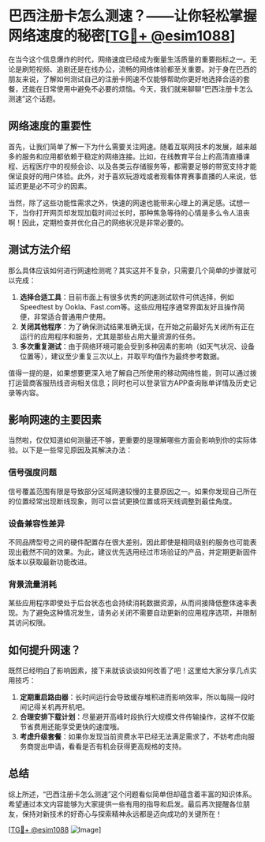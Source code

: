 # 巴西注册卡怎么测速？——让你轻松掌握网络速度的秘密[[TG💪+ @esim1088](https://t.me/s/esim1088)]

在当今这个信息爆炸的时代，网络速度已经成为衡量生活质量的重要指标之一。无论是刷短视频、追剧还是在线办公，流畅的网络体验都至关重要。对于身在巴西的朋友来说，了解如何测试自己的注册卡网速不仅能够帮助你更好地选择合适的套餐，还能在日常使用中避免不必要的烦恼。今天，我们就来聊聊“巴西注册卡怎么测速”这个话题。

## 网络速度的重要性

首先，让我们简单了解一下为什么需要关注网速。随着互联网技术的发展，越来越多的服务和应用都依赖于稳定的网络连接。比如，在线教育平台上的高清直播课程、远程医疗中的视频会诊、以及各类云存储服务等，都需要足够的带宽支持才能保证良好的用户体验。此外，对于喜欢玩游戏或者观看体育赛事直播的人来说，低延迟更是必不可少的因素。

当然，除了这些功能性需求之外，快速的网速也能带来心理上的满足感。试想一下，当你打开网页却发现加载时间过长时，那种焦急等待的心情是多么令人沮丧啊！因此，定期检查并优化自己的网络状况是非常必要的。

## 测试方法介绍

那么具体应该如何进行网速检测呢？其实这并不复杂，只需要几个简单的步骤就可以完成：

1. **选择合适工具**：目前市面上有很多优秀的网速测试软件可供选择，例如Speedtest by Ookla、Fast.com等。这些应用程序通常界面友好且操作简便，非常适合普通用户使用。
2. **关闭其他程序**：为了确保测试结果准确无误，在开始之前最好先关闭所有正在运行的应用程序和服务，尤其是那些占用大量资源的任务。
3. **多次重复测试**：由于网络环境可能会受到多种因素的影响（如天气状况、设备位置等），建议至少重复三次以上，并取平均值作为最终参考数据。

值得一提的是，如果想要更深入地了解自己所使用的移动网络性能，则可以通过拨打运营商客服热线咨询相关信息；同时也可以登录官方APP查询账单详情及历史记录等内容。

## 影响网速的主要因素

当然啦，仅仅知道如何测量还不够，更重要的是理解哪些方面会影响到你的实际体验。以下是一些常见原因及其解决办法：

### 信号强度问题
信号覆盖范围有限是导致部分区域网速较慢的主要原因之一。如果你发现自己所在的位置经常出现断线现象，则可以尝试更换位置或将天线调整到最佳角度。

### 设备兼容性差异
不同品牌型号之间的硬件配置存在很大差别，因此即使是相同级别的服务也可能表现出截然不同的效果。为此，建议优先选用经过市场验证的产品，并定期更新固件版本以获取最新功能改进。

### 背景流量消耗
某些应用程序即使处于后台状态也会持续消耗数据资源，从而间接降低整体速率表现。为了避免这种情况发生，请务必关闭不需要自动更新的应用程序选项，并限制其访问权限。

## 如何提升网速？

既然已经明白了影响因素，接下来就该谈谈如何改善了吧！这里给大家分享几点实用技巧：

1. **定期重启路由器**：长时间运行会导致缓存堆积进而影响效率，所以每隔一段时间记得关机再开机吧。
2. **合理安排下载计划**：尽量避开高峰时段执行大规模文件传输操作，这样不仅能节省费用还能享受更快的速度哦。
3. **考虑升级套餐**：如果你发现当前资费水平已经无法满足需求了，不妨考虑向服务商提出申请，看看是否有机会获得更高规格的支持。

## 总结

综上所述，“巴西注册卡怎么测速”这个问题看似简单但却蕴含着丰富的知识体系。希望通过本文内容能够为大家提供一些有用的指导和启发。最后再次提醒各位朋友，保持对新技术的好奇心与探索精神永远都是迈向成功的关键所在！

[[TG💪+ @esim1088](https://t.me/s/esim1088) ![Image](https://i.postimg.cc/4NQfJmqS/Snipaste-2025-05-13-00-14-12.png)]
